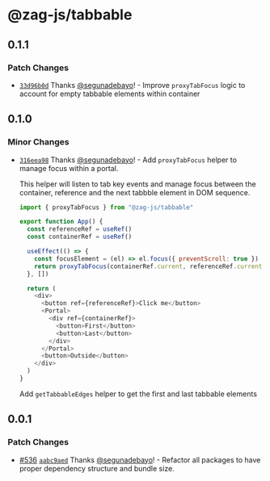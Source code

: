 # @zag-js/tabbable

## 0.1.1

### Patch Changes

- [`33d96b0d`](https://github.com/chakra-ui/zag/commit/33d96b0d927868a17d0e8e0298d5b34e82eed540) Thanks
  [@segunadebayo](https://github.com/segunadebayo)! - Improve `proxyTabFocus` logic to account for empty tabbable
  elements within container

## 0.1.0

### Minor Changes

- [`316eea98`](https://github.com/chakra-ui/zag/commit/316eea980af3a276ec3b0bd900b9e705f59f7c35) Thanks
  [@segunadebayo](https://github.com/segunadebayo)! - Add `proxyTabFocus` helper to manage focus within a portal.

  This helper will listen to tab key events and manage focus between the container, reference and the next tabbble
  element in DOM sequence.

  ```js
  import { proxyTabFocus } from "@zag-js/tabbable"

  export function App() {
    const referenceRef = useRef()
    const containerRef = useRef()

    useEffect(() => {
      const focusElement = (el) => el.focus({ preventScroll: true })
      return proxyTabFocus(containerRef.current, referenceRef.current, focusElement)
    }, [])

    return (
      <div>
        <button ref={referenceRef}>Click me</button>
        <Portal>
          <div ref={containerRef}>
            <button>First</button>
            <button>Last</button>
          </div>
        </Portal>
        <button>Outside</button>
      </div>
    )
  }
  ```

  Add `getTabbableEdges` helper to get the first and last tabbable elements

## 0.0.1

### Patch Changes

- [#536](https://github.com/chakra-ui/zag/pull/536)
  [`aabc9aed`](https://github.com/chakra-ui/zag/commit/aabc9aed93ae3f49e2cec8d8b28edd23a337ce99) Thanks
  [@segunadebayo](https://github.com/segunadebayo)! - Refactor all packages to have proper dependency structure and
  bundle size.
